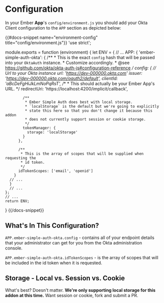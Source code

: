 # Configuration

In your Ember **App**'s `config/environment.js` you should add your Okta Client configuration to 
the `APP` section as depicted below:

{{#docs-snippet name="environment-config" title="config/environment.js"}}
  'use strict';
  
  module.exports = function (environment) {
    let ENV = {
      // ...
      APP: {
        'ember-simple-auth-okta': {
          /**
           * This is the exact `config` hash that will be passed into your `OktaAuth` instance.
           * Customize accordingly.
           * @see https://github.com/okta/okta-auth-js#configuration-reference
           */
          config: {
            // Url to your Okta instance
            url: 'https://dev-000000.okta.com'
            issuer: 'https://dev-000000.okta.com/oauth2/default',
            clientId: 'aBcDeFgHiJkLmNoPqRsT',
            /**
             * This should actually be your Ember App's URL.
             */
            redirectUri: 'https://localhost:4200/implicit/callback',
          
            /**
             * Ember Simple Auth does best with local storage.
             * `localStorage` is the default but we're going to explicitly
             * state this here so that you don't change it because this addon
             * does not currently support session or cookie storage.
             */
            tokenManager: {
              storage: 'localStorage'
            }
          },
          
          /**
           * This is the array of scopes that will be supplied when requesting the
           * id token. 
           */
          idTokenScopes: ['email', 'openid']
        }
      // ...
      }
      // ...
    };
    // ...
    return ENV;
  }
{{/docs-snippet}}

## What's In This Configuration?

`APP.ember-simple-auth-okta.config` - contains all of your endpoint details
that your administrator can get for you from the Okta administration console.

`APP.ember-simple-auth-okta.idTokenScopes` - is the array of scopes that will
be included in the id token when it is requested.

## Storage - Local vs. Session vs. Cookie

What's best?  Doesn't matter.  **We're only supporting local storage
for this addon at this time.**  Want session or cookie, fork and submit
a PR.
